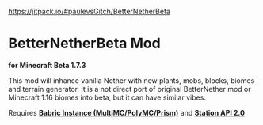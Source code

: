 https://jitpack.io/#paulevsGitch/BetterNetherBeta
# BetterNetherBeta Mod

**for Minecraft Beta 1.7.3**

This mod will inhance vanilla Nether with new plants, mobs, blocks, biomes and terrain
generator. It is a not direct port of original BetterNether mod or Minecraft 1.16 biomes
into beta, but it can have similar vibes.


Requires **[Babric Instance (MultiMC/PolyMC/Prism)](https://github.com/babric/prism-instance)**
and **[Station API 2.0](https://jenkins.glass-launcher.net/job/StationAPI/513/artifact/build/libs/StationAPI-be5f057.jar)**